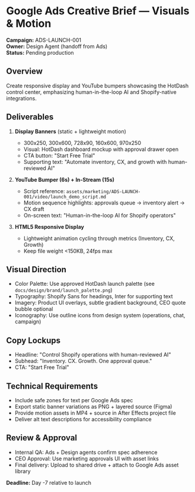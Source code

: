 # Google Ads Creative Brief — Visuals & Motion

**Campaign:** ADS-LAUNCH-001  
**Owner:** Design Agent (handoff from Ads)  
**Status:** Pending production

## Overview

Create responsive display and YouTube bumpers showcasing the HotDash control center, emphasizing human-in-the-loop AI and Shopify-native integrations.

## Deliverables

1. **Display Banners** (static + lightweight motion)
   - 300x250, 300x600, 728x90, 160x600, 970x250
   - Visual: HotDash dashboard mockup with approval drawer open
   - CTA button: "Start Free Trial"
   - Supporting text: "Automate inventory, CX, and growth with human-reviewed AI"

2. **YouTube Bumper (6s) + In-Stream (15s)**
   - Script reference: `assets/marketing/ADS-LAUNCH-001/video/launch_demo_script.md`
   - Motion sequence highlights: approvals queue → inventory alert → CX draft
   - On-screen text: "Human-in-the-loop AI for Shopify operators"

3. **HTML5 Responsive Display**
   - Lightweight animation cycling through metrics (Inventory, CX, Growth)
   - Keep file weight <150KB, 24fps max

## Visual Direction

- Color Palette: Use approved HotDash launch palette (see `docs/design/brand/launch_palette.png`)
- Typography: Shopify Sans for headings, Inter for supporting text
- Imagery: Product UI overlays, subtle gradient background, CEO quote bubble optional
- Iconography: Use outline icons from design system (operations, chat, campaign)

## Copy Lockups

- Headline: "Control Shopify operations with human-reviewed AI"
- Subhead: "Inventory. CX. Growth. One approval queue."
- CTA: "Start Free Trial"

## Technical Requirements

- Include safe zones for text per Google Ads spec
- Export static banner variations as PNG + layered source (Figma)
- Provide motion assets in MP4 + source in After Effects project file
- Deliver alt text descriptions for accessibility compliance

## Review & Approval

- Internal QA: Ads + Design agents confirm spec adherence
- CEO Approval: Use marketing approvals UI with asset links
- Final delivery: Upload to shared drive + attach to Google Ads asset library

**Deadline:** Day -7 relative to launch
